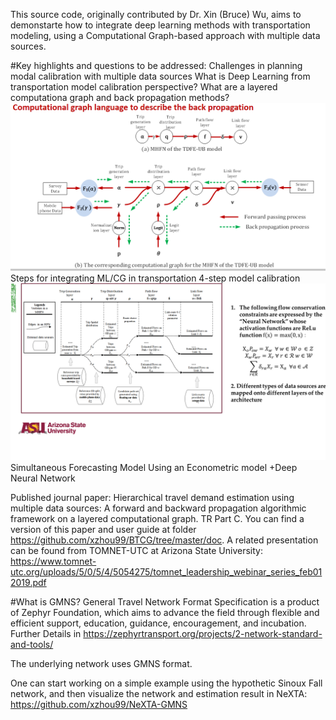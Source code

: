 This source code, originally contributed by Dr. Xin (Bruce) Wu, aims to demonstarte how to integrate deep learning methods with transportation modeling, using a Computational Graph-based approach with multiple data sources.

#Key highlights and questions to be addressed:
Challenges in planning modal calibration with multiple data sources
What is Deep Learning from transportation model calibration perspective?
What are a layered computationa graph and back propagation methods?
![bp](doc/img/cgpropagation.png)
Steps for integrating ML/CG in transportation 4-step model calibration 
![4step](doc/img/4step.png)
Simultaneous Forecasting Model Using an Econometric model +Deep Neural Network


Published journal paper: 
Hierarchical travel demand estimation using multiple data sources: A forward and backward propagation algorithmic framework on a layered computational graph. TR Part C.
You can find a version of this paper and user guide at folder https://github.com/xzhou99/BTCG/tree/master/doc. 
A related presentation can be found from TOMNET-UTC at Arizona State University:
https://www.tomnet-utc.org/uploads/5/0/5/4/5054275/tomnet_leadership_webinar_series_feb012019.pdf

#What is GMNS?
General Travel Network Format Specification is a product of Zephyr Foundation, which aims to advance the field through flexible and efficient support, education, guidance, encouragement, and incubation.
Further Details in https://zephyrtransport.org/projects/2-network-standard-and-tools/

The underlying network uses GMNS format.

One can start working on a simple example using the hypothetic Sinoux Fall network, and then visualize the network and estimation result in NeXTA: https://github.com/xzhou99/NeXTA-GMNS



